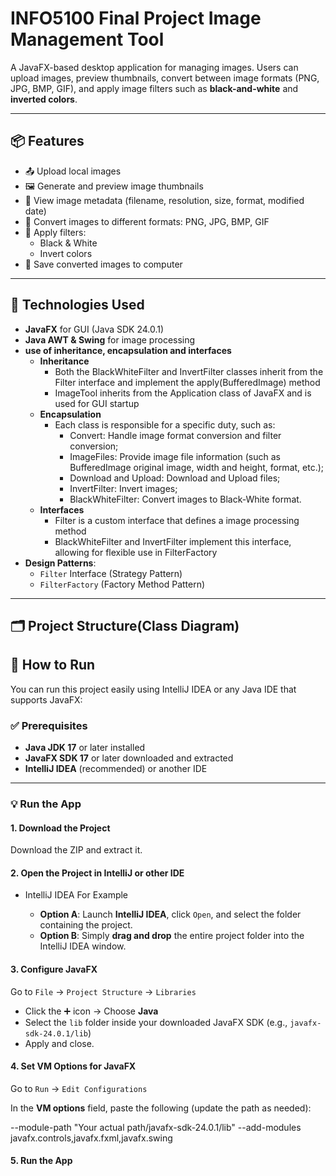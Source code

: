# INFO5100 Final Project Image Management Tool

A JavaFX-based desktop application for managing images. Users can upload images, preview thumbnails, convert between image formats (PNG, JPG, BMP, GIF), and apply image filters such as **black-and-white** and **inverted colors**.

---

## 📦 Features

- 📤 Upload local images
- 🖼️ Generate and preview image thumbnails
- 📑 View image metadata (filename, resolution, size, format, modified date)
- 🔄 Convert images to different formats: PNG, JPG, BMP, GIF
- 🎨 Apply filters:
  - Black & White
  - Invert colors
- 💾 Save converted images to computer

---

## 🎯 Technologies Used

- **JavaFX** for GUI (Java SDK 24.0.1)
- **Java AWT & Swing** for image processing
- **use of inheritance, encapsulation and interfaces**
  - **Inheritance**
    - Both the BlackWhiteFilter and InvertFilter classes inherit from the Filter interface and implement the apply(BufferedImage) method
    - ImageTool inherits from the Application class of JavaFX and is used for GUI startup
  - **Encapsulation**
    - Each class is responsible for a specific duty, such as:
      - Convert: Handle image format conversion and filter conversion;
      - ImageFiles: Provide image file information (such as BufferedImage original image, width and height, format, etc.);
      - Download and Upload: Download and Upload files;
      - InvertFilter: Invert images;
      - BlackWhiteFilter: Convert images to Black-White format.
  - **Interfaces**
    - Filter is a custom interface that defines a image processing method
    - BlackWhiteFilter and InvertFilter implement this interface, allowing for flexible use in FilterFactory
- **Design Patterns**:
  - `Filter` Interface (Strategy Pattern)
  - `FilterFactory` (Factory Method Pattern)

---

## 🗂️ Project Structure(Class Diagram)



## 🚀 How to Run

You can run this project easily using IntelliJ IDEA or any Java IDE that supports JavaFX:

### ✅ Prerequisites

- **Java JDK 17** or later installed  
- **JavaFX SDK 17** or later downloaded and extracted  
- **IntelliJ IDEA** (recommended) or another IDE

---

### 💡 Run the App

#### 1. Download the Project

Download the ZIP and extract it.

#### 2. Open the Project in IntelliJ or other IDE
- IntelliJ IDEA For Example

  - **Option A**: Launch **IntelliJ IDEA**, click `Open`, and select the folder containing the project.
  - **Option B**: Simply **drag and drop** the entire project folder into the IntelliJ IDEA window.

#### 3. Configure JavaFX

Go to `File` → `Project Structure` → `Libraries`

- Click the ➕ icon → Choose **Java**
- Select the `lib` folder inside your downloaded JavaFX SDK (e.g., `javafx-sdk-24.0.1/lib`)
- Apply and close.

#### 4. Set VM Options for JavaFX

Go to `Run` → `Edit Configurations`

In the **VM options** field, paste the following (update the path as needed):

--module-path "Your actual path/javafx-sdk-24.0.1/lib" --add-modules javafx.controls,javafx.fxml,javafx.swing

#### 5. Run the App





